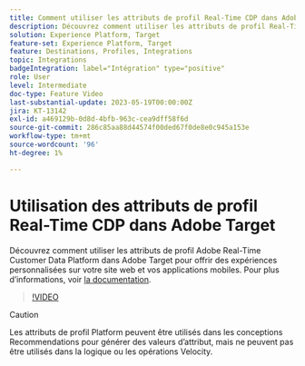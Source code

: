 ```yaml
---
title: Comment utiliser les attributs de profil Real-Time CDP dans Adobe Target ?
description: Découvrez comment utiliser les attributs de profil Real-Time Customer Data Platform dans Adobe Target pour offrir des expériences personnalisées sur votre site web et vos applications mobiles.
solution: Experience Platform, Target
feature-set: Experience Platform, Target
feature: Destinations, Profiles, Integrations
topic: Integrations
badgeIntegration: label="Intégration" type="positive"
role: User
level: Intermediate
doc-type: Feature Video
last-substantial-update: 2023-05-19T00:00:00Z
jira: KT-13142
exl-id: a469129b-0d8d-4bfb-963c-cea9dff58f6d
source-git-commit: 286c85aa88d44574f00ded67f0de8e0c945a153e
workflow-type: tm+mt
source-wordcount: '96'
ht-degree: 1%

---
```


# Utilisation des attributs de profil Real-Time CDP dans Adobe Target

Découvrez comment utiliser les attributs de profil Adobe Real-Time Customer Data Platform dans Adobe Target pour offrir des expériences personnalisées sur votre site web et vos applications mobiles. Pour plus d’informations, voir [la documentation](https://experienceleague.adobe.com/docs/target/using/integrate/integrating-with-rtcdp.html?lang=fr).

>[!VIDEO](https://video.tv.adobe.com/v/3419318/?learn=on&enablevpops)

>[!CAUTION]
>
>Les attributs de profil Platform peuvent être utilisés dans les conceptions Recommendations pour générer des valeurs d’attribut, mais ne peuvent pas être utilisés dans la logique ou les opérations Velocity.
